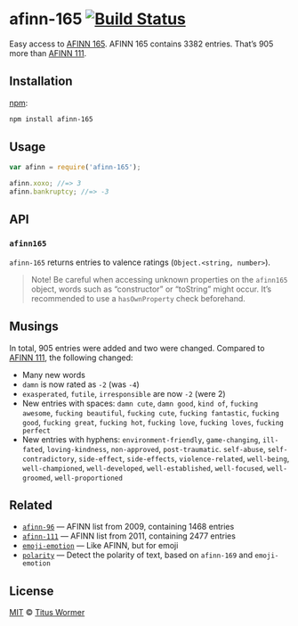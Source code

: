 # afinn-165 [![Build Status][travis-badge]][travis]

Easy access to [AFINN 165][afinn165].
AFINN 165 contains 3382 entries.  That’s 905 more than [AFINN 111][afinn111].

## Installation

[npm][]:

```bash
npm install afinn-165
```

## Usage

```js
var afinn = require('afinn-165');

afinn.xoxo; //=> 3
afinn.bankruptcy; //=> -3
```

## API

### `afinn165`

`afinn-165` returns entries to valence ratings (`Object.<string, number>`).

> Note!  Be careful when accessing unknown properties on the
> `afinn165` object, words such as “constructor” or “toString”
> might occur.  It’s recommended to use a `hasOwnProperty` check
> beforehand.

## Musings

In total, 905 entries were added and two were changed.  Compared to
[AFINN 111][afinn111], the following changed:

*   Many new words
*   `damn` is now rated as `-2` (was `-4`)
*   `exasperated`, `futile`, `irresponsible` are now `-2` (were 2)
*   New entries with spaces: `damn cute`, `damn good`, `kind of`,
    `fucking awesome`, `fucking beautiful`, `fucking cute`,
    `fucking fantastic`, `fucking good`, `fucking great`, `fucking hot`,
    `fucking love`, `fucking loves`, `fucking perfect`
*   New entries with hyphens: `environment-friendly`, `game-changing`,
    `ill-fated`, `loving-kindness`, `non-approved`, `post-traumatic`.
    `self-abuse`, `self-contradictory`, `side-effect`, `side-effects`,
    `violence-related`, `well-being`, `well-championed`, `well-developed`,
    `well-established`, `well-focused`, `well-groomed`, `well-proportioned`

## Related

*   [`afinn-96`](https://github.com/wooorm/afinn-96)
    — AFINN list from 2009, containing 1468 entries
*   [`afinn-111`](https://github.com/wooorm/afinn-111)
    — AFINN list from 2011, containing 2477 entries
*   [`emoji-emotion`](https://github.com/wooorm/emoji-emotion)
    — Like AFINN, but for emoji
*   [`polarity`](https://github.com/wooorm/polarity)
    — Detect the polarity of text, based on `afinn-169` and `emoji-emotion`

## License

[MIT][license] © [Titus Wormer][author]

<!-- Definitions -->

[travis-badge]: https://img.shields.io/travis/wooorm/afinn-165.svg

[travis]: https://travis-ci.org/wooorm/afinn-165

[npm]: https://docs.npmjs.com/cli/install

[license]: LICENSE

[author]: http://wooorm.com

[afinn165]: http://stackoverflow.com/questions/32750682/32845659#32845659

[afinn111]: https://github.com/wooorm/afinn-111
